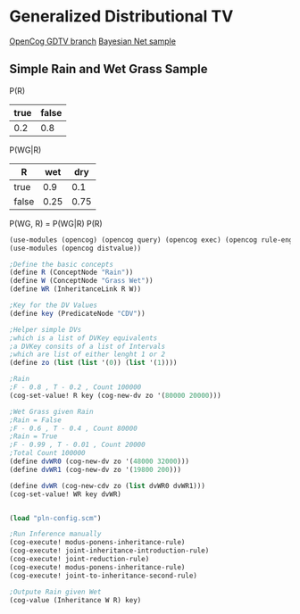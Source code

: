 # Generalized Distributional TV

[OpenCog GDTV branch](https://github.com/rTreutlein/atomspace/tree/GDTV)
[Bayesian Net sample](https://github.com/rTreutlein/opencog/tree/DV_Example/examples/pln/dv/dv-bayes-net)

## Simple Rain and Wet Grass Sample

P(R)

|true |false |
|-----|------|
|  0.2|   0.8|

P(WG|R)

|    R|   wet|       dry|
|-----|------|----------|
|true |0.9   |      0.1 |
|false|0.25  |      0.75|


P(WG, R) = P(WG|R) P(R)

```scheme
(use-modules (opencog) (opencog query) (opencog exec) (opencog rule-engine))
(use-modules (opencog distvalue))

;Define the basic concepts
(define R (ConceptNode "Rain"))
(define W (ConceptNode "Grass Wet"))
(define WR (InheritanceLink R W))

;Key for the DV Values
(define key (PredicateNode "CDV"))

;Helper simple DVs
;which is a list of DVKey equivalents
;a DVKey consits of a list of Intervals
;which are list of either lenght 1 or 2
(define zo (list (list '(0)) (list '(1))))

;Rain
;F - 0.8 , T - 0.2 , Count 100000
(cog-set-value! R key (cog-new-dv zo '(80000 20000)))

;Wet Grass given Rain
;Rain = False
;F - 0.6 , T - 0.4 , Count 80000
;Rain = True
;F - 0.99 , T - 0.01 , Count 20000
;Total Count 100000
(define dvWR0 (cog-new-dv zo '(48000 32000)))
(define dvWR1 (cog-new-dv zo '(19800 200)))

(define dvWR (cog-new-cdv zo (list dvWR0 dvWR1)))
(cog-set-value! WR key dvWR)


(load "pln-config.scm")

;Run Inference manually
(cog-execute! modus-ponens-inheritance-rule)
(cog-execute! joint-inheritance-introduction-rule)
(cog-execute! joint-reduction-rule)
(cog-execute! modus-ponens-inheritance-rule)
(cog-execute! joint-to-inheritance-second-rule)

;Outpute Rain given Wet
(cog-value (Inheritance W R) key)

```